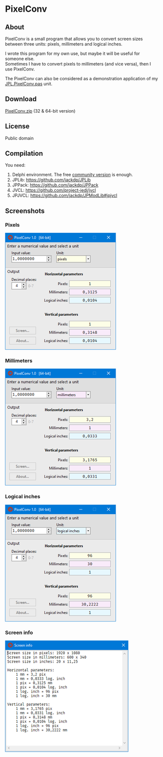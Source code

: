 # PixelConv

## About

PixelConv is a small program that allows you to convert screen sizes between three units: pixels, millimeters and logical inches.

I wrote this program for my own use, but maybe it will be useful for someone else.  
Sometimes I have to convert pixels to millimeters (and vice versa), then I use PixelConv.

The PixelConv can also be considered as a demonstration application of my [JPL.PixelConv.pas](https://github.com/jackdp/JPLib/blob/master/Graphics/JPL.PixelConv.pas) unit.

## Download

[PixelConv.zip](PixelConv.zip) (32 & 64-bit version)

## License

Public domain

## Compilation

You need:

1. Delphi environment. The free [community version](https://www.embarcadero.com/products/delphi/starter/free-download) is enough.
1. JPLib: <https://github.com/jackdp/JPLib>
1. JPPack: <https://github.com/jackdp/JPPack>
1. JVCL: <https://github.com/project-jedi/jvcl>
1. JPJVCL: <https://github.com/jackdp/JPModLib#jpjvcl>

## Screenshots

### Pixels

![](vx_images/353633323239089.png)

### Millimeters

![](vx_images/58543423226956.png)

### Logical inches

![](vx_images/241133423247122.png)

### Screen info

![](vx_images/183993523239791.png)
